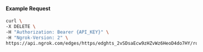 <!-- Code generated for API Clients. DO NOT EDIT. -->

#### Example Request

```bash
curl \
-X DELETE \
-H "Authorization: Bearer {API_KEY}" \
-H "Ngrok-Version: 2" \
https://api.ngrok.com/edges/https/edghts_2vSDsaEcw9zHZvWz6HeoD4do7HY/routes/edghtsrt_2vSDsW9lh7B2jzawua0nI09bNGK/circuit_breaker
```
